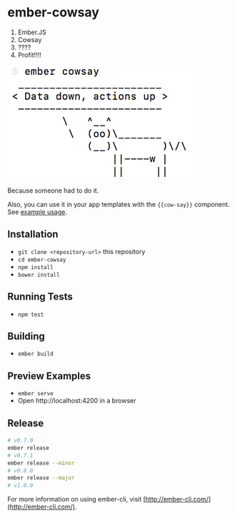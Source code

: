 # ember-cowsay

1. Ember.JS
2. Cowsay
3. ????
4. Profit!!!!

![ember-cowsay terminal screenshot][cowsay-pic]

Because someone had to do it.


Also, you can use it in your app templates with the `{{cow-say}}` component.
See [example usage][example-usage].

## Installation

* `git clone <repository-url>` this repository
* `cd ember-cowsay`
* `npm install`
* `bower install`

## Running Tests

* `npm test`

## Building

* `ember build`

## Preview Examples

* `ember serve`
* Open http://localhost:4200 in a browser

## Release

```sh
# v0.7.0
ember release
# v0.7.1
ember release --minor
# v0.8.0
ember release --major
# v1.0.0
```

For more information on using ember-cli, visit [http://ember-cli.com/](http://ember-cli.com/).

[cowsay-pic]: https://raw.githubusercontent.com/alexdiliberto/ember-cowsay/master/cowsay.png
[example-usage]: https://github.com/alexdiliberto/ember-cowsay/tree/master/tests/dummy/app/templates/application.hbs
